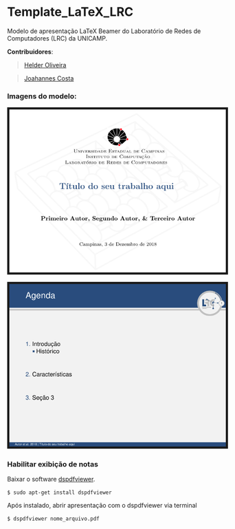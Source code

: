 # Template_LaTeX_LRC
Modelo de apresentação LaTeX Beamer do Laboratório de Redes de Computadores (LRC) da UNICAMP.

**Contribuidores**:

> [Helder Oliveira](http://www.lrc.ic.unicamp.br/~helder "Helder's Homepage")

> [Joahannes Costa](http://www.lrc.ic.unicamp.br/~joahannes "Joahannes' Homepage")

### Imagens do modelo: ###

<p align="center">
	<img src="https://github.com/joahannes/Template_LaTeX_LRC/blob/master/images/template1.png" border="5" width="600"/>
</p>

<p align="center">
	<img src="https://github.com/joahannes/Template_LaTeX_LRC/blob/master/images/template2.png" border="5" width="600"/>
</p>

### Habilitar exibição de notas ###

Baixar o software [dspdfviewer](https://dspdfviewer.danny-edel.de/).

	$ sudo apt-get install dspdfviewer

Após instalado, abrir apresentação com o dspdfviewer via terminal

	$ dspdfviewer nome_arquivo.pdf
